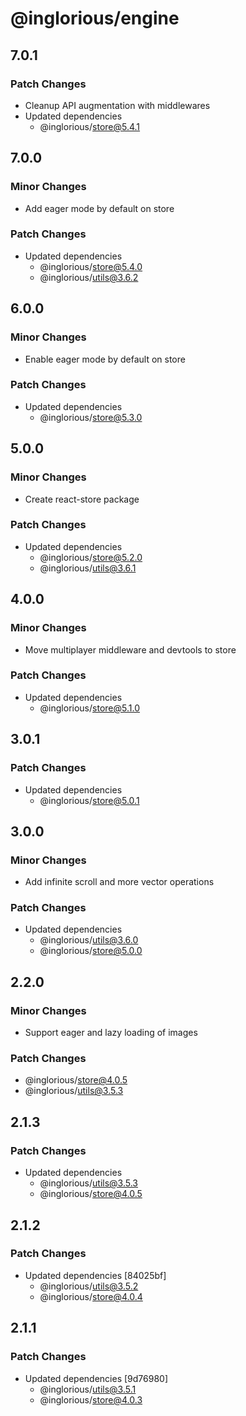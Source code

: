 # @inglorious/engine

## 7.0.1

### Patch Changes

- Cleanup API augmentation with middlewares
- Updated dependencies
  - @inglorious/store@5.4.1

## 7.0.0

### Minor Changes

- Add eager mode by default on store

### Patch Changes

- Updated dependencies
  - @inglorious/store@5.4.0
  - @inglorious/utils@3.6.2

## 6.0.0

### Minor Changes

- Enable eager mode by default on store

### Patch Changes

- Updated dependencies
  - @inglorious/store@5.3.0

## 5.0.0

### Minor Changes

- Create react-store package

### Patch Changes

- Updated dependencies
  - @inglorious/store@5.2.0
  - @inglorious/utils@3.6.1

## 4.0.0

### Minor Changes

- Move multiplayer middleware and devtools to store

### Patch Changes

- Updated dependencies
  - @inglorious/store@5.1.0

## 3.0.1

### Patch Changes

- Updated dependencies
  - @inglorious/store@5.0.1

## 3.0.0

### Minor Changes

- Add infinite scroll and more vector operations

### Patch Changes

- Updated dependencies
  - @inglorious/utils@3.6.0
  - @inglorious/store@5.0.0

## 2.2.0

### Minor Changes

- Support eager and lazy loading of images

### Patch Changes

- @inglorious/store@4.0.5
- @inglorious/utils@3.5.3

## 2.1.3

### Patch Changes

- Updated dependencies
  - @inglorious/utils@3.5.3
  - @inglorious/store@4.0.5

## 2.1.2

### Patch Changes

- Updated dependencies [84025bf]
  - @inglorious/utils@3.5.2
  - @inglorious/store@4.0.4

## 2.1.1

### Patch Changes

- Updated dependencies [9d76980]
  - @inglorious/utils@3.5.1
  - @inglorious/store@4.0.3
